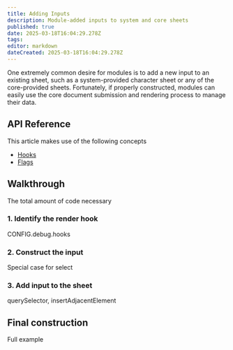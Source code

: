 ```yaml
---
title: Adding Inputs
description: Module-added inputs to system and core sheets
published: true
date: 2025-03-18T16:04:29.278Z
tags: 
editor: markdown
dateCreated: 2025-03-18T16:04:29.278Z
---
```


One extremely common desire for modules is to add a new input to an existing sheet, such as a system-provided character sheet or any of the core-provided sheets. Fortunately, if properly constructed, modules can easily use the core document submission and rendering process to manage their data.



## API Reference

This article makes use of the following concepts
- [Hooks](/en/development/api/hooks)
- [Flags](/en/development/api/flags)

## Walkthrough

The total amount of code necessary

### 1. Identify the render hook

CONFIG.debug.hooks

### 2. Construct the input

Special case for select

### 3. Add input to the sheet

querySelector, insertAdjacentElement

## Final construction

Full example